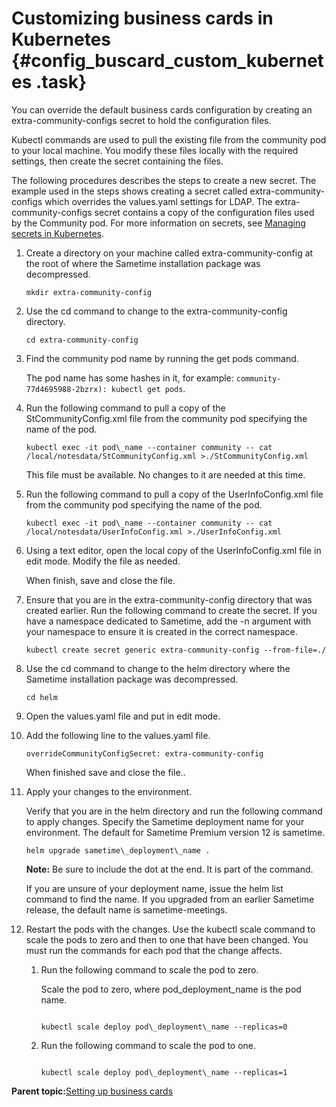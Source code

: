 # Customizing business cards in Kubernetes {#config_buscard_custom_kubernetes .task}

You can override the default business cards configuration by creating an extra-community-configs secret to hold the configuration files.

Kubectl commands are used to pull the existing file from the community pod to your local machine. You modify these files locally with the required settings, then create the secret containing the files.

The following procedures describes the steps to create a new secret. The example used in the steps shows creating a secret called extra-community-configs which overrides the values.yaml settings for LDAP. The extra-community-configs secret contains a copy of the configuration files used by the Community pod. For more information on secrets, see [Managing secrets in Kubernetes](managing_secrets_kubernetes.md).

1.  Create a directory on your machine called extra-community-config at the root of where the Sametime installation package was decompressed.

    ``` {#codeblock_l15_ptb_k5b}
    mkdir extra-community-config
    ```

2.  Use the cd command to change to the extra-community-config directory.

    ``` {#codeblock_g1v_5tb_k5b}
    cd extra-community-config
    ```

3.  Find the community pod name by running the get pods command.

    The pod name has some hashes in it, for example: `community-77d4695988-2bzrx): kubectl get pods`.

4.  Run the following command to pull a copy of the StCommunityConfig.xml file from the community pod specifying the name of the pod.

    ``` {#codeblock_edt_5ty_ztb}
    kubectl exec -it pod\_name --container community -- cat /local/notesdata/StCommunityConfig.xml >./StCommunityConfig.xml
    ```

    This file must be available. No changes to it are needed at this time.

5.  Run the following command to pull a copy of the UserInfoConfig.xml file from the community pod specifying the name of the pod.

    ``` {#codeblock_blp_b5y_ztb}
    kubectl exec -it pod\_name --container community -- cat /local/notesdata/UserInfoConfig.xml >./UserInfoConfig.xml
    ```

6.  Using a text editor, open the local copy of the UserInfoConfig.xml file in edit mode. Modify the file as needed.

    When finish, save and close the file.

7.  Ensure that you are in the extra-community-config directory that was created earlier. Run the following command to create the secret. If you have a namespace dedicated to Sametime, add the -n argument with your namespace to ensure it is created in the correct namespace.

    ``` {#codeblock_aqb_x5y_ztb}
    kubectl create secret generic extra-community-config --from-file=./ 
    ```

8.  Use the cd command to change to the helm directory where the Sametime installation package was decompressed.

    ``` {#codeblock_kyk_15b_k5b}
    cd helm
    ```

9.  Open the values.yaml file and put in edit mode.

10. Add the following line to the values.yaml file.

    ``` {#codeblock_xq2_1vy_ztb}
    overrideCommunityConfigSecret: extra-community-config
    ```

    When finished save and close the file..

11. Apply your changes to the environment.

    Verify that you are in the helm directory and run the following command to apply changes. Specify the Sametime deployment name for your environment. The default for Sametime Premium version 12 is sametime.

    ``` {#codeblock_iyn_51d_d5b}
    helm upgrade sametime\_deployment\_name .
    ```

    **Note:** Be sure to include the dot at the end. It is part of the command.

    If you are unsure of your deployment name, issue the helm list command to find the name. If you upgraded from an earlier Sametime release, the default name is sametime-meetings.

12. Restart the pods with the changes. Use the kubectl scale command to scale the pods to zero and then to one that have been changed. You must run the commands for each pod that the change affects.

    1.  Run the following command to scale the pod to zero.

        Scale the pod to zero, where pod\_deployment\_name is the pod name.

        ``` {#codeblock_cwz_mwc_d5b}
        
        kubectl scale deploy pod\_deployment\_name --replicas=0
        
        ```

    2.  Run the following command to scale the pod to one.

        ``` {#codeblock_i2c_4wc_d5b}
        
        kubectl scale deploy pod\_deployment\_name --replicas=1
        ```


**Parent topic:**[Setting up business cards](admin_st_buscard.md)

